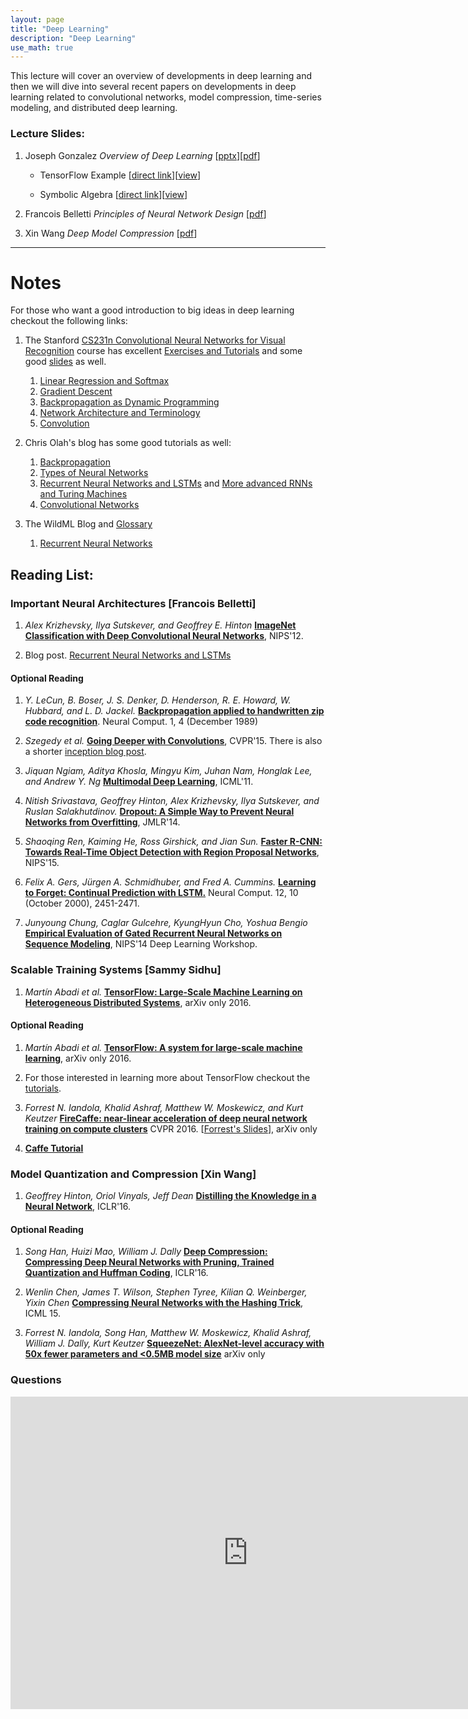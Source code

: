 ```yaml
---
layout: page
title: "Deep Learning"
description: "Deep Learning"
use_math: true
---
```


This lecture will cover an overview of developments in deep learning and then we will dive into several recent papers on developments in deep learning related to convolutional networks, model compression, time-series modeling, and distributed deep learning.

### Lecture Slides:

1. Joseph Gonzalez *Overview of Deep Learning* [[pptx](assets/slides/overview_of_deep_learning_final.pptx)][[pdf](assets/slides/overview_of_deep_learning_final.pdf)]

   * TensorFlow Example [[direct link](assets/slides/two_hidden_layers_tensorflow_example.ipynb)][[view](https://github.com/ucbrise/cs294-rise-fa16/blob/gh-pages/assets/slides/two_hidden_layers_tensorflow_example.ipynb)]

   * Symbolic Algebra [[direct link](assets/slides/symbolic_algebra.ipynb)][[view](https://github.com/ucbrise/cs294-rise-fa16/blob/gh-pages/assets/slides/symbolic_algebra.ipynb)]

1. Francois Belletti *Principles of Neural Network Design*  [[pdf](assets/slides/principles_of_neural_network_design.pdf)]

1. Xin Wang *Deep Model Compression* [[pdf](assets/slides/ModelCompression_RISE.pdf)]





---

# Notes

For those who want a good introduction to big ideas in deep learning checkout the following links:

1. The Stanford [CS231n Convolutional Neural Networks for Visual Recognition](http://cs231n.stanford.edu) course has excellent [Exercises and Tutorials](http://cs231n.github.io) and some good [slides](http://cs231n.stanford.edu/syllabus.html) as well.
   1. [Linear Regression and Softmax](http://cs231n.github.io/linear-classify/)
   1. [Gradient Descent](http://cs231n.github.io/optimization-1/)
   1. [Backpropagation as Dynamic Programming](http://cs231n.github.io/optimization-2/)
   1. [Network Architecture and Terminology](http://cs231n.github.io/neural-networks-1/)
   1. [Convolution](http://cs231n.github.io/convolutional-networks/)


1. Chris Olah's blog has some good tutorials as well:
   1. [Backpropagation](http://colah.github.io/posts/2015-08-Backprop/)
   1. [Types of Neural Networks](http://colah.github.io/posts/2015-09-NN-Types-FP/)
   1. [Recurrent Neural Networks and LSTMs](http://colah.github.io/posts/2015-08-Understanding-LSTMs/) and [More advanced RNNs and Turing Machines](http://distill.pub/2016/augmented-rnns/)
   1. [Convolutional Networks](http://colah.github.io/posts/2014-07-Conv-Nets-Modular/)


1. The WildML Blog and [Glossary](http://www.wildml.com/deep-learning-glossary/)
   1. [Recurrent Neural Networks](http://www.wildml.com/2015/09/recurrent-neural-networks-tutorial-part-1-introduction-to-rnns/)



## Reading List:

### Important Neural Architectures [Francois Belletti]

1. *Alex Krizhevsky, Ilya Sutskever, and Geoffrey E. Hinton* [**ImageNet Classification with Deep Convolutional Neural Networks**](http://papers.nips.cc/paper/4824-imagenet-classification-w), NIPS'12.

1. Blog post. [Recurrent Neural Networks and LSTMs](http://colah.github.io/posts/2015-08-Understanding-LSTMs/)


#### Optional Reading

1. *Y. LeCun, B. Boser, J. S. Denker, D. Henderson, R. E. Howard, W. Hubbard, and L. D. Jackel.* [**Backpropagation applied to handwritten zip code recognition**](http://yann.lecun.org/exdb/publis/pdf/lecun-89e.pdf). Neural Comput. 1, 4 (December 1989)


1. *Szegedy et al.* [**Going Deeper with Convolutions**](https://www.cs.unc.edu/~wliu/papers/GoogLeNet.pdf), CVPR'15.
   There is also a shorter [inception blog post](https://research.googleblog.com/2015/06/inceptionism-going-deeper-into-neural.html).

1. *Jiquan Ngiam, Aditya Khosla, Mingyu Kim, Juhan Nam, Honglak Lee, and Andrew Y. Ng* [**Multimodal Deep Learning**](http://www.andrewng.org/portfolio/multimodal-deep-learning/), ICML'11.

1. *Nitish Srivastava, Geoffrey Hinton, Alex Krizhevsky, Ilya Sutskever, and Ruslan Salakhutdinov.* [**Dropout: A Simple Way to Prevent Neural Networks from Overfitting**](http://www.jmlr.org/papers/volume15/srivastava14a.old/source/srivastava14a.pdf), JMLR'14.

1. *Shaoqing Ren, Kaiming He, Ross Girshick, and Jian Sun.* [**Faster R-CNN: Towards Real-Time Object Detection with Region Proposal Networks**](http://papers.nips.cc/paper/5638-faster-r-cnn-towards-real-time-object-detection-with-region-proposal-networks), NIPS'15.

1. *Felix A. Gers, Jürgen A. Schmidhuber, and Fred A. Cummins.* [**Learning to Forget: Continual Prediction with LSTM.**](ftp://ftp.idsia.ch/pub/juergen/FgGates-NC.pdf) Neural Comput. 12, 10 (October 2000), 2451-2471.

1. *Junyoung Chung, Caglar Gulcehre, KyungHyun Cho, Yoshua Bengio* [**Empirical Evaluation of Gated Recurrent Neural Networks on Sequence Modeling**](https://arxiv.org/abs/1412.3555), NIPS'14 Deep Learning Workshop.




### Scalable Training Systems [Sammy Sidhu]

1. *Martín Abadi et al.* [**TensorFlow: Large-Scale Machine Learning on Heterogeneous Distributed Systems**](https://arxiv.org/abs/1603.04467), arXiv only 2016.

#### Optional Reading

1. *Martín Abadi et al.* [**TensorFlow: A system for large-scale machine learning**](https://arxiv.org/abs/1605.08695), arXiv only 2016.

1. For those interested in learning more about TensorFlow checkout the [tutorials](https://www.tensorflow.org/versions/r0.11/tutorials/index.html).

1. *Forrest N. Iandola, Khalid Ashraf, Matthew W. Moskewicz, and Kurt Keutzer* [**FireCaffe: near-linear acceleration of deep neural network training on compute clusters**](https://arxiv.org/abs/1511.00175) CVPR 2016. [[Forrest's Slides](https://cs.stanford.edu/~jhoffman/yahooJapan_Mar2016_talks/Forrest_FireCaffe_Yahoo_2016-03-20.pdf)], arXiv only

1. [**Caffe Tutorial**](http://caffe.berkeleyvision.org/tutorial/)





### Model Quantization and Compression [Xin Wang]

1. *Geoffrey Hinton, Oriol Vinyals, Jeff Dean* [**Distilling the Knowledge in a Neural Network**](https://arxiv.org/abs/1503.02531), ICLR'16.

#### Optional Reading

1. *Song Han, Huizi Mao, William J. Dally* [**Deep Compression: Compressing Deep Neural Networks with Pruning, Trained Quantization and Huffman Coding**](https://arxiv.org/abs/1510.00149), ICLR'16.


1. *Wenlin Chen, James T. Wilson, Stephen Tyree, Kilian Q. Weinberger, Yixin Chen* [**Compressing Neural Networks with the Hashing Trick**](https://arxiv.org/abs/1504.04788), ICML 15.


1. *Forrest N. Iandola, Song Han, Matthew W. Moskewicz, Khalid Ashraf, William J. Dally, Kurt Keutzer* [**SqueezeNet: AlexNet-level accuracy with 50x fewer parameters and <0.5MB model size**](https://arxiv.org/abs/1602.07360) arXiv only





### Questions

<iframe src="https://docs.google.com/a/berkeley.edu/forms/d/e/1FAIpQLSdeBCh5tunG5L5Aa2HKagsmDohmUMNP90MmKIuCdtPiOM0nmw/viewform?embedded=true" width="760" height="500" frameborder="0" marginheight="0" marginwidth="0">Loading...</iframe>



<!--
While much of the focus of machine learning research is on the process of training models (i.e., learning) there are a unique set of challenges around the process of serving and updating those models that is often overlooked.
In this lecture we will explore the bigger machine learning life-cycle and discuss the challenges around serving predictions.

## Reading lists:

### Prediction Serving Systems [?Student Presenters?]
1. *Deepak Agarwal, Bo Long, Jonathan Traupman, Doris Xin, and Liang Zhang.* 2014. [**LASER: a scalable response prediction platform for online advertising.**](http://dl.acm.org/citation.cfm?id=2556252) In Proceedings of the 7th ACM international conference on Web search and data mining (WSDM '14).


### Managing the ML Lifecycle [?Student Presenters?]
1. *Xinran He, Junfeng Pan, Ou Jin, Tianbing Xu, Bo Liu, Tao Xu, Yanxin Shi, Antoine Atallah, Ralf Herbrich, Stuart Bowers, and Joaquin Quiñonero Candela.* 2014. [**Practical Lessons from Predicting Clicks on Ads at Facebook.**](http://dl.acm.org/citation.cfm?id=2648589) In Proceedings of the Eighth International Workshop on Data Mining for Online Advertising (ADKDD'14).

1. *D. Sculley, Gary Holt, Daniel Golovin, Eugene Davydov, Todd Phillips, Dietmar Ebner, Vinay Chaudhary, Michael Young* 2014. [**Machine Learning: The High Interest Credit Card of Technical Debt**](http://research.google.com/pubs/pub43146.html). SE4ML: Software Engineering for Machine Learning (NIPS 2014 Workshop)


### Questions:

1. What differentiates serving machine learning models from standard data serving?

1. Name one way in which algorithmic advances simplify model serving and one way in which they add additional challenges. -->



<!--

Formatting with Kramdown (github style markdown):

https://github.com/adam-p/markdown-here/wiki/Markdown-Cheatsheet

# heading 1
## heading 2
### heading 3


# A list

1. a
1. b
1. c

*italic*
**bold**

```scala
// this is scala
def f(x) = x + 3
```

```bash
%> echo "the end" | less
```


# An inline equation without number:

this is all about $x$ and $\alpha$:

$$
3x + 5
$$

# An inline equation with numbering

\begin{align}
y \propto \frac{x \sin x} {\int_0^\infty x \sin x}
\end{align}
 -->

<!-- {: style="text-align: center"} -->



